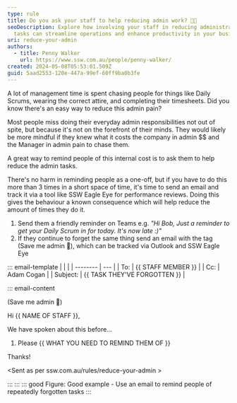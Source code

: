 ```yaml
---
type: rule
title: Do you ask your staff to help reducing admin work? 🙏🏻
seoDescription: Explore how involving your staff in reducing administrative
  tasks can streamline operations and enhance productivity in your business.
uri: reduce-your-admin
authors:
  - title: Penny Walker
    url: https://www.ssw.com.au/people/penny-walker/
created: 2024-05-08T05:53:01.509Z
guid: 5aad2553-120e-447a-99ef-60ff9ba0b3fe
---
```

A lot of management time is spent chasing people for things like Daily Scrums, wearing the correct attire, and completing their timesheets. Did you know there's an easy way to reduce this admin pain?

<!--endintro-->

Most people miss doing their everyday admin responsibilities not out of spite, but because it's not on the forefront of their minds. They would likely be more mindful if they knew what it costs the company in admin $$ and the Manager in admin pain to chase them.

A great way to remind people of this internal cost is to ask them to help reduce the admin tasks.

There's no harm in reminding people as a one-off, but if you have to do this more than 3 times in a short space of time, it's time to send an email and track it via a tool like SSW Eagle Eye for performance reviews. Doing this gives the behaviour a known consequence which will help reduce the amount of times they do it.

1. Send them a friendly reminder on Teams e.g. *"Hi Bob, Just a reminder to get your Daily Scrum in for today. It's now late :)"*
2. If they continue to forget the same thing send an email with the tag (Save me admin 🙏), which can be tracked via Outlook and SSW Eagle Eye

::: email-template
|          |     |
| -------- | --- |
| To:      | {{ STAFF MEMBER }} |
| Cc:      | Adam Cogan |
| Subject: | {{ TASK THEY'VE FORGOTTEN }}  |

::: email-content

(Save me admin 🙏)

Hi {{ NAME OF STAFF }},

We have spoken about this before…

1. Please {{ WHAT YOU NEED TO REMIND THEM OF }}

Thanks!

<Sent as per ssw.com.au/rules/reduce-your-admin >

:::
:::
::: good
Figure: Good example - Use an email to remind people of repeatedly forgotten tasks
:::
